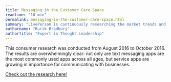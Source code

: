 ```yaml
---
title: Messaging in the Customer Care Space
readtime: "10 min"
permalink: messaging-in-the-customer-care-space.html
summary: "LivePerson is continuously researching the market trends and technology changes that impact the way consumers communicate with brands."
authorname: "Rurik Bradbury"
authortitle: "Expert in Thought Leadership"
---
```


This consumer research was conducted from August 2016 to October 2016. The results are overwhelmingly clear: not only are text messaging apps are the most commonly used apps across all ages, but service apps are growing in importance for communicating with businesses.

[Check out the research here!](https://docsend.com/view/7c46j2m)
